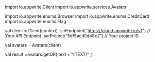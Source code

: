 import io.appwrite.Client
import io.appwrite.services.Avatars

import io.appwrite.enums.Browser
import io.appwrite.enums.CreditCard
import io.appwrite.enums.Flag

val client = Client(context)
    .setEndpoint("https://cloud.appwrite.io/v1") // Your API Endpoint
    .setProject("5df5acd0d48c2") // Your project ID

val avatars = Avatars(client)

val result =avatars.getQR(
    text = "[TEXT]",
)